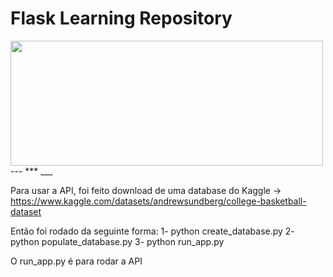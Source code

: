 # Flask Learning Repository

<img src="https://i.imgur.com/ahjHe3h.jpeg" width="500" height="200">
---
***
___

Para usar a API, foi feito download de uma database do Kaggle -> https://www.kaggle.com/datasets/andrewsundberg/college-basketball-dataset

Então foi rodado da seguinte forma:
1- python create_database.py
2- python populate_database.py 
3- python run_app.py 

O run_app.py é para rodar a API
